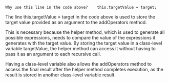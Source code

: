 ```
Why use this line in the code above?    this.targetValue = target;
```

The line this.targetValue = target in the code above is used to store the target value provided as an argument to the addOperators method.

This is necessary because the helper method, which is used to generate all possible expressions, needs to compare the value of the expressions it generates with the target value. By storing the target value in a class-level variable targetValue, the helper method can access it without having to pass it as an argument to each recursive call.

Having a class-level variable also allows the addOperators method to access the final result after the helper method completes execution, as the result is stored in another class-level variable result.